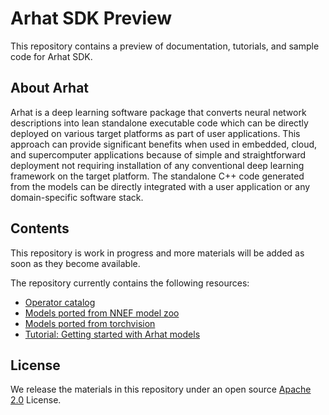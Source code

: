
# Arhat SDK Preview

This repository contains a preview of documentation, tutorials, and sample code for Arhat SDK.

## About Arhat

Arhat is a deep learning software package that converts neural network descriptions into 
lean standalone executable code which can be directly deployed on various target platforms 
as part of user applications. This approach can provide significant benefits when 
used in embedded, cloud, and supercomputer applications because of simple and 
straightforward deployment not requiring installation of any conventional deep learning 
framework on the target platform. The standalone C++ code generated from the models 
can be directly integrated with a user application or any domain-specific software stack.

## Contents

This repository is work in progress and more materials will be added as soon
as they become available.

The repository currently contains the following resources:

* [Operator catalog](doc/op/catalog.md)
* [Models ported from NNEF model zoo](go/src/fragata/arhat/examples/zoo/nnef)
* [Models ported from torchvision](go/src/fragata/arhat/examples/torch/vision)
* [Tutorial: Getting started with Arhat models](doc/models/infer.md)

## License

We release the materials in this repository under an open source 
[Apache 2.0](https://www.apache.org/licenses/LICENSE-2.0) License.

